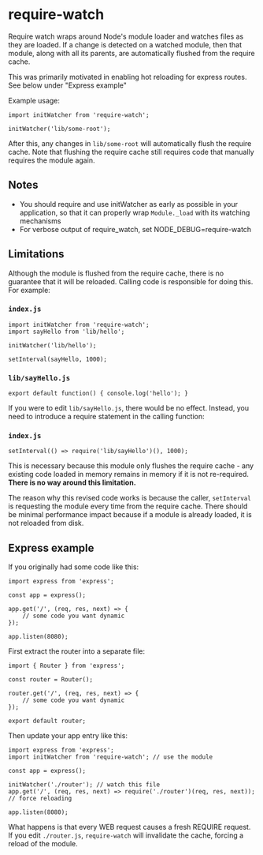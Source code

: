 # require-watch

Require watch wraps around Node's module loader and watches files as they are loaded. If a change is detected on a watched module, then that module, along with all its parents, are automatically flushed from the require cache.

This was primarily motivated in enabling hot reloading for express routes. See below under "Express example"

Example usage:

```
import initWatcher from 'require-watch';

initWatcher('lib/some-root');
```

After this, any changes in `lib/some-root` will automatically flush the require cache. Note that flushing the require cache still requires code that manually requires the module again.

## Notes

* You should require and use initWatcher as early as possible in your application, so that it can properly wrap `Module._load` with its watching mechanisms
* For verbose output of require_watch, set NODE_DEBUG=require-watch

## Limitations

Although the module is flushed from the require cache, there is no guarantee that it will be reloaded. Calling code is responsible for doing this. For example:

### `index.js`

```
import initWatcher from 'require-watch';
import sayHello from 'lib/hello';

initWatcher('lib/hello');

setInterval(sayHello, 1000);
```

### `lib/sayHello.js`

```
export default function() { console.log('hello'); }
```

If you were to edit `lib/sayHello.js`, there would be no effect. Instead, you need to introduce a require statement in the calling function:

### `index.js`

```
setInterval(() => require('lib/sayHello')(), 1000);
```

This is necessary because this module only flushes the require cache - any existing code loaded in memory remains in memory if it is not re-required. **There is no way around this limitation.**

The reason why this revised code works is because the caller, `setInterval` is requesting the module every time from the require cache. There should be minimal performance impact because if a module is already loaded, it is not reloaded from disk.

## Express example

If you originally had some code like this:

```
import express from 'express';

const app = express();

app.get('/', (req, res, next) => {
	// some code you want dynamic
});

app.listen(8080);
```

First extract the router into a separate file:

```
import { Router } from 'express';

const router = Router();

router.get('/', (req, res, next) => {
	// some code you want dynamic	
});

export default router;
```

Then update your app entry like this:

```
import express from 'express';
import initWatcher from 'require-watch'; // use the module

const app = express();

initWatcher('./router'); // watch this file
app.get('/', (req, res, next) => require('./router')(req, res, next)); // force reloading

app.listen(8080);
```

What happens is that every WEB request causes a fresh REQUIRE request. If you edit `./router.js`, `require-watch` will invalidate the cache, forcing a reload of the module.